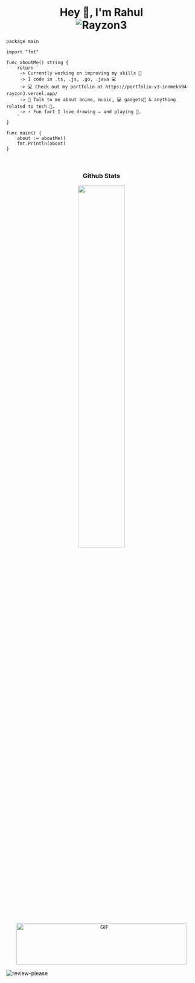 <h1 align="center">
  <b>Hey 👋, I'm Rahul</b>
  <br />
  <img src="https://komarev.com/ghpvc/?username=Rayzon3" alt="Rayzon3" />
</h1>

```golang
package main

import "fmt"

func aboutMe() string {
	return `
	 -> Currently working on improving my skills 🚀
	 -> I code in .ts, .js, .go, .java 💻
	 -> 💻 Check out my portfolio at https://portfolio-v3-innmekk94-rayzon3.vercel.app/
	 -> 💬 Talk to me about anime, music, 💻 gadgets📱 & anything related to tech 🤩.
	 -> ⚡ Fun fact I love drawing ✏️ and playing 🎸.
	`
}

func main() {
	about := aboutMe()
	fmt.Println(about)
}

```

<br />
<h3 align="center">
  <b>Github Stats</b>
</h3>
<div align="center">
  <a href="https://github.com/Rayzon3">
<!--     <img
      width="49.5%"
      src="https://github-readme-stats.vercel.app/api?username=Rayzon3&show_icons=true&theme=github_dark&hide_border=true"
    /> -->
    <img
      width="49.5%"
      src="https://github-readme-streak-stats.herokuapp.com?user=Rayzon3&theme=github-dark-blue&hide_border=true&date_format=j%20M%5B%20Y%5D"
    />
  </a>
</div>
<br />
<div align="center">
  <a href="https://github.com/Rayzon3">
<!--     <img
      width="49.5%"
      src="https://github-readme-stats.vercel.app/api/top-langs?username=Rayzon3&show_icons=true&layout=compact&theme=github_dark&hide_border=true"
    /> -->
<!--     <img
      width="49.5%"
      src="https://activity-graph.herokuapp.com/graph?username=Rayzon3&hide_title=true&hide_border=true&line=4b8dda&point=1a2c42&area_color=0d1117&area=true&bg_color=0d1117&color=c3d1d9"
    /> -->
  </a>
  <img
    alt="GIF"
    height="110px"
    width="450px"
    src="https://count.getloli.com/get/@demo?theme=rule34"
  />
</div>

![review-please](https://github.com/Rayzon3/Rayzon3/assets/51912472/cb2b1553-2b74-40f8-b3c4-9a2c6ef22c33)
